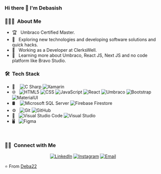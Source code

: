 ### Hi there 👋 I'm Debasish

<h3> 👨🏻‍💻 &nbsp;About Me </h3>

- 🏆 &nbsp; Umbraco Certified Master.
- 🤔 &nbsp; Exploring new technologies and developing software solutions and quick hacks.
- 💼 &nbsp; Working as a Developer at ClerksWell.
- 🌱 &nbsp; Learning more about Umbraco, React JS, Next JS and no code platform like Bravo Studio.

<h3> 🛠 &nbsp;Tech Stack</h3>

- 📱 &nbsp;&nbsp;
  ![C Sharp](https://img.shields.io/badge/-C%20Sharp-231e4f?style=flat&logo=c-sharp)
  ![Xamarin](https://img.shields.io/badge/-Xamarin-231e4f?style=flat&logo=Xamarin)
- 🌐 &nbsp;
  ![HTML5](https://img.shields.io/badge/-HTML5-231e4f?style=flat&logo=HTML5)
  ![CSS](https://img.shields.io/badge/-CSS-231e4f?style=flat&logo=CSS3&logoColor=1572B6)
  ![JavaScript](https://img.shields.io/badge/-JavaScript-231e4f?style=flat&logo=javascript)
  ![React](https://img.shields.io/badge/-React-231e4f?style=flat&logo=react)
  ![Umbraco](https://img.shields.io/badge/-Umbraco-231e4f?style=flat&logo=umbraco)
  ![Bootstrap](https://img.shields.io/badge/-Bootstrap-231e4f?style=flat&logo=bootstrap&logoColor=563D7C)
  ![MaterialUI](https://img.shields.io/badge/-MaterialUI-231e4f?style=flat&logo=Material-UI)
- 🛢 &nbsp;&nbsp;
  ![Microsoft SQL Server](https://img.shields.io/badge/-Microsoft%20SQL%20Server-231e4f?style=flat&logo=Microsoft-SQL-Server)
  ![Firebase Firestore](https://img.shields.io/badge/-Firebase%20Firestore-231e4f?style=flat&logo=Firebase)
- ⚙️ &nbsp;
  ![Git](https://img.shields.io/badge/-Git-231e4f?style=flat&logo=git)
  ![GitHub](https://img.shields.io/badge/-GitHub-231e4f?style=flat&logo=github)
- 🔧 &nbsp;
  ![Visual Studio Code](https://img.shields.io/badge/-Visual%20Studio%20Code-231e4f?style=flat&logo=visual-studio-code&logoColor=007ACC)
  ![Visual Studio](https://img.shields.io/badge/-Visual%20Studio-231e4f?style=flat&logo=visual-studio&logoColor=007ACC)
- 🖥 &nbsp;
  ![Figma](https://img.shields.io/badge/-Figma-231e4f?style=flat&logo=figma)

<br/>


<h3> 🤝🏻 &nbsp;Connect with Me </h3>

<p align="center">
<a href="https://www.linkedin.com/in/debasish-gracias-47456a136"><img alt="LinkedIn" src="https://img.shields.io/badge/Debasish%20Gracias-3423A6?style=flat-square&logo=linkedin&logoColor=white"></a>
<a href="https://www.instagram.com/deba_gracias/"><img alt="Instagram" src="https://img.shields.io/badge/debasish__-E4405F?style=flat-square&logo=instagram&logoColor=white"></a>
<a href="mailto:debagracias@gmail.com"><img alt="Email" src="https://img.shields.io/badge/debagracias@gmail.com-D14836?style=flat-square&logo=gmail&logoColor=white"></a>
</p>

⭐️ From [Deba22](https://github.com/Deba22)

<!--
**Deba22/Deba22** is a ✨ _special_ ✨ repository because its `README.md` (this file) appears on your GitHub profile.

Here are some ideas to get you started:

- 🔭 I’m currently working on ...
- 🌱 I’m currently learning ...
- 👯 I’m looking to collaborate on ...
- 🤔 I’m looking for help with ...
- 💬 Ask me about ...
- 📫 How to reach me: ...
- 😄 Pronouns: ...
- ⚡ Fun fact: ...
<a href="https://www.adityavsingh.com/"><img alt="Website" src="https://img.shields.io/badge/Website-www.adityavsingh.com-blue?style=flat-square&logo=google-chrome"></a>

<a href="https://github.com/Deba22">
  <img height="180em" width="500em" src="https://github-readme-stats.vercel.app/api?username=Deba22&theme=buefy&show_icons=true" />
  <img height="180em" width="500em" src="https://github-readme-stats.vercel.app/api/top-langs/?username=Deba22&theme=buefy&layout=compact" />
</a>

<br/>
-->
